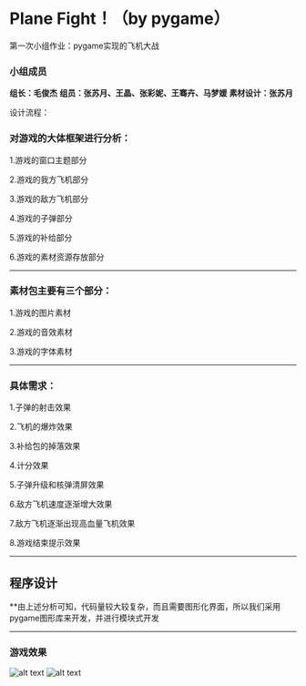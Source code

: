 # Plane Fight！（by pygame）
第一次小组作业：pygame实现的飞机大战

### 小组成员

**组长：毛俊杰**
**组员：张苏月、王晶、张彩妮、王骞卉、马梦媛**
**素材设计：张苏月**

设计流程：
### 对游戏的大体框架进行分析：

1.游戏的窗口主题部分

2.游戏的我方飞机部分

3.游戏的敌方飞机部分

4.游戏的子弹部分

5.游戏的补给部分

6.游戏的素材资源存放部分

***
### 素材包主要有三个部分：
1.游戏的图片素材

2.游戏的音效素材

3.游戏的字体素材

***
### 具体需求：
1.子弹的射击效果

2.飞机的爆炸效果

3.补给包的掉落效果

4.计分效果

5.子弹升级和核弹清屏效果

6.敌方飞机速度逐渐增大效果

7.敌方飞机逐渐出现高血量飞机效果

8.游戏结束提示效果


***

## **程序设计**
**由上述分析可知，代码量较大较复杂，而且需要图形化界面，所以我们采用pygame图形库来开发，并进行模块式开发

***
### 游戏效果
 ![alt text](https://github.com/schrodingercatss/Plane-Fight-by--pygame/blob/master/images/20171202162449.png)
 ![alt text](https://github.com/schrodingercatss/Plane-Fight-by--pygame/blob/master/images/20171202162502.png)





